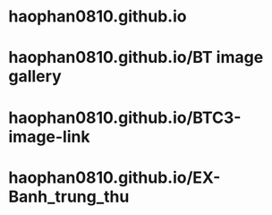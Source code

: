 # haophan0810.github.io
# haophan0810.github.io/BT image gallery
# haophan0810.github.io/BTC3-image-link
# haophan0810.github.io/EX-Banh_trung_thu